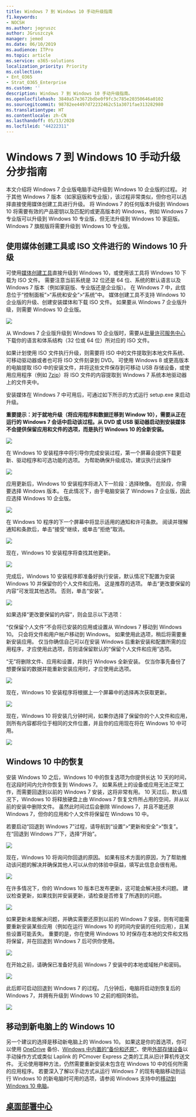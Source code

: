 ```yaml
---
title: Windows 7 到 Windows 10 手动升级指南
f1.keywords:
- NOCSH
ms.author: jogruszc
author: JGruszczyk
manager: jemed
ms.date: 06/10/2019
ms.audience: ITPro
ms.topic: article
ms.service: o365-solutions
localization_priority: Priority
ms.collection:
- Ent_O365
- Strat_O365_Enterprise
ms.custom: ''
description: Windows 7 到 Windows 10 手动升级指南。
ms.openlocfilehash: 3840a57e3672bdbe0f9fc3c785e20350646a0102
ms.sourcegitcommit: 98782ee4497d72232462c51a3071fae313282980
ms.translationtype: HT
ms.contentlocale: zh-CN
ms.lasthandoff: 05/13/2020
ms.locfileid: "44222311"
---
```

# <a name="windows-7-to-windows-10-manual-upgrade-step-by-step-guide"></a>Windows 7 到 Windows 10 手动升级分步指南

本文介绍将 Windows 7 企业版电脑手动升级到 Windows 10 企业版的过程。 对于其他 Windows 7 版本（如家庭版和专业版），该过程非常类似，但你也可以选择直接使用媒体创建工具进行升级。 将 Windows 7 的任何版本升级到 Windows 10 将需要有效的产品密钥以及匹配的或更高版本的 Windows，例如 Windows 7 专业版可以升级到 Windows 10 专业版，但无法升级到 Windows 10 家庭版。 Windows 7 旗舰版将需要升级到 Windows 10 专业版。

## <a name="windows-10-upgrades-using-the-media-creation-tool-or-iso-files"></a>使用媒体创建工具或 ISO 文件进行的 Windows 10 升级

可使用[媒体创建工具](https://www.microsoft.com/software-download/windows10ISO)直接升级到 Windows 10，或使用该工具将 Windows 10 下载为 ISO 文件。 需要注意当前系统是 32 位还是 64 位、系统的默认语言以及 Windows 7 版本（例如家庭版、专业版还是企业版）。 在 Windows 7 中，此信息位于“控制面板”\>“系统和安全”\>“系统”中。 媒体创建工具不支持 Windows 10 企业版的升级、创建安装媒体和下载 ISO 文件。 如果要从 Windows 7 企业版升级，则需要 Windows 10 企业版。

![](../media/windows-7-to-windows-10-upgrade-manual-media/windows-7-to-windows-10-upgrade-manual-media-1.png)

从 Windows 7 企业版升级到 Windows 10 企业版时，需要从[批量许可服务中心](https://www.microsoft.com/licensing/servicecenter/default.aspx)下载你的语言和体系结构（32 位或 64 位）所对应的 ISO 文件。

如果计划使用 ISO 文件执行升级，则需要将 ISO 中的文件提取到本地文件系统、可移动驱动器或者也可将 ISO 文件刻录到 DVD。 可使用 Windows 8 或更高版本的电脑提取 ISO 中的安装文件，并将这些文件保存到可移动 USB 存储设备，或使用应用程序（例如 [7zip](https://www.7-zip.org/)）将 ISO 文件的内容提取到 Windows 7 系统本地驱动器上的文件夹中。

安装媒体在 Windows 7 中可用后，可通过如下所示的方式运行 setup.exe 来启动升级。

**重要提示：对于就地升级（将应用程序和数据迁移到 Window 10），需要从正在运行的 Windows 7 会话中启动该过程。从 DVD 或 USB 驱动器启动到安装媒体不会提供保留应用和文件的选项，而是执行 Windows 10 的全新安装。**

![](../media/windows-7-to-windows-10-upgrade-manual-media/windows-7-to-windows-10-upgrade-manual-media-2.png)

在 Windows 10 安装程序中将引导你完成安装过程，第一个屏幕会提供下载更新、驱动程序和可选功能的选项。 为帮助确保升级成功，建议执行此操作

![](../media/windows-7-to-windows-10-upgrade-manual-media/windows-7-to-windows-10-upgrade-manual-media-3.png)

应用更新后，Windows 10 安装程序将进入下一阶段：选择映像。 在阶段，你需要选择 Windows 版本。 在此情况下，由于电脑安装了 Windows 7 企业版，因此应选择 Windows 10 企业版。

![](../media/windows-7-to-windows-10-upgrade-manual-media/windows-7-to-windows-10-upgrade-manual-media-4.png)

在 Windows 10 程序的下一个屏幕中将显示适用的通知和许可条款。 阅读并理解通知和条款后，单击“接受”继续，或单击“拒绝”取消。

![](../media/windows-7-to-windows-10-upgrade-manual-media/windows-7-to-windows-10-upgrade-manual-media-5.png)

现在，Windows 10 安装程序将查找其他更新。

![](../media/windows-7-to-windows-10-upgrade-manual-media/windows-7-to-windows-10-upgrade-manual-media-6.png)

完成后，Windows 10 安装程序即准备好执行安装，默认情况下配置为安装 Windows 10 并保留你的个人文件和应用。 这是推荐的选项。 单击“更改要保留的内容”可发现其他选项。 否则，单击“安装”。

![](../media/windows-7-to-windows-10-upgrade-manual-media/windows-7-to-windows-10-upgrade-manual-media-7.png)

如果选择“更改要保留的内容”，则会显示以下选项：

“仅保留个人文件”不会将已安装的应用或设置从 Windows 7 移动到 Windows 10。 只会将文件和用户帐户移动到 Windows。 如果使用此选项，稍后将需要重新安装应用。 仅当你确信自己可以在安装 Windows 后重新安装和配置所需的应用程序，才应使用此选项，否则请保留默认的“保留个人文件和应用”选项。

“无”将删除文件、应用和设置，并执行 Windows 全新安装。 仅当你事先备份了想要保留的数据并能重新安装应用时，才应使用此选项。

![](../media/windows-7-to-windows-10-upgrade-manual-media/windows-7-to-windows-10-upgrade-manual-media-8.png)

现在，Windows 10 安装程序将根据上一个屏幕中的选择再次获取更新。

![](../media/windows-7-to-windows-10-upgrade-manual-media/windows-7-to-windows-10-upgrade-manual-media-9.png)

现在，Windows 10 将安装几分钟时间，如果你选择了保留你的个人文件和应用，则所有内容都将位于相同的文件位置，并且你的应用现在将在 Windows 10 中可用。

![](../media/windows-7-to-windows-10-upgrade-manual-media/windows-7-to-windows-10-upgrade-manual-media-10.png)

## 

## <a name="recovery-in-windows-10"></a>Windows 10 中的恢复

安装 Windows 10 之后，Windows 10 中的恢复选项为你提供长达 10 天的时间，在这段时间内允许你恢复到 Windows 7。 如果系统上的设备或应用无法正常工作，而需要回退到以前的 Windows 7 安装，这将非常有用。 10 天过后，默认情况下，Windows 10 将释放硬盘上由 Windows 7 恢复文件所占用的空间，并从以前的安装中删除文件。 虽然此时间过后会删除 Windows 7，并且不能还原 Windows 7，但你的应用和个人文件将保留在 Windows 10 中。

若要启动“回退到 Windows 7”过程，请导航到“设置”\>“更新和安全”\>“恢复”。 在“回退到 Windows 7”下，选择“开始”。

![](../media/windows-7-to-windows-10-upgrade-manual-media/windows-7-to-windows-10-upgrade-manual-media-11.png)

现在，Windows 10 将询问你回退的原因。 如果有技术方面的原因，为了帮助推动该问题的解决并确保其他人可以从你的体验中获益，填写此信息会很有用。

![](../media/windows-7-to-windows-10-upgrade-manual-media/windows-7-to-windows-10-upgrade-manual-media-12.png)

在许多情况下，你的 Windows 10 版本已发布更新，这可能会解决技术问题。 建议检查更新，如果找到并安装更新，请检查是否修复了所遇到的问题。

![](../media/windows-7-to-windows-10-upgrade-manual-media/windows-7-to-windows-10-upgrade-manual-media-13.png)

如果更新未能解决问题，并确实需要还原到以前的 Windows 7 安装，则有可能需要重新安装某些应用（例如在运行 Windows 10 的时间内安装的任何应用），且某些设置可能丢失。 重要的是，你在使用 Windows 10 时保存在本地的文件和文档将保留，并在回退到 Windows 7 后可供你使用。 

![](../media/windows-7-to-windows-10-upgrade-manual-media/windows-7-to-windows-10-upgrade-manual-media-14.png)

在开始之前，请确保已准备好先前 Windows 7 安装中的本地或域帐户和密码。

![](../media/windows-7-to-windows-10-upgrade-manual-media/windows-7-to-windows-10-upgrade-manual-media-15.png)

此后即可启动回退到 Windows 7 的过程。 几分钟后，电脑将启动到恢复后的 Windows 7，并拥有升级到 Windows 10 之前的相同体验。

![](../media/windows-7-to-windows-10-upgrade-manual-media/windows-7-to-windows-10-upgrade-manual-media-16.png)

## <a name="moving-to-windows-10-on-a-new-pc"></a>移动到新电脑上的 Windows 10

另一个建议的选择是移动新电脑上的 Windows 10。 如果这是你的首选项，你可以使用 [OneDrive](https://support.office.com/article/b5e918be-0fd4-4095-98da-bceed57f8e0c?ocid=MoveToWindows10) 备份、[Windows 中内置的“备份和还原”](https://support.microsoft.com/help/4469209?ocid=MoveToWindows10)、使用[外部存储设备](https://support.microsoft.com/help/4465814/windows-7-move-files-off-pc-with-an-external-storage-device?ocid=MoveToWindows10)以手动操作方式或类似 Laplink 的 PCmover Express 之类的工具从旧计算机传送文件。 无论使用哪种方法，仍然需要重新安装未包含在 Windows 10 中的任何所需的应用程序。 若要深入了解以手动方式从运行 Windows 7 的现有电脑移动到运行 Windows 10 的新电脑时可用的选项，请参阅 Windows 支持中的[移动到 Windows 10 电脑](https://support.microsoft.com/help/4229823?ocid=MoveToWindows10)。

## <a name="desktop-deployment-center"></a>[桌面部署中心](https://aka.ms/howtoshift)
